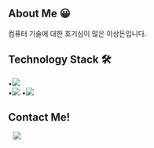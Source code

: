 ## About Me 😀
컴퓨터 기술에 대한 호기심이 많은 이상돈입니다.

## Technology Stack 🛠
<div>
    •<img src="https://img.shields.io/badge/html5-E34F26?style=flat&logo=html5&logoColor=white">
    </div>
    •<img src="https://img.shields.io/badge/React-61DAFB?style=flat&logo=React&logoColor=white">
    •<img src="https://img.shields.io/badge/Javascript-F7DF1E?style=flat&logo=Javascript&logoColor=white">


## Contact Me!

<a href="https://instagram.com/doniii__i">
    <img 
        src="http://img.shields.io/badge/-Instagram-black?style=flat&logo=Instagram&link=https://instagram.com/doniii__i/"
        style="height : auto; margin-left : 10px; margin-right : 10px;"/>
</a>
